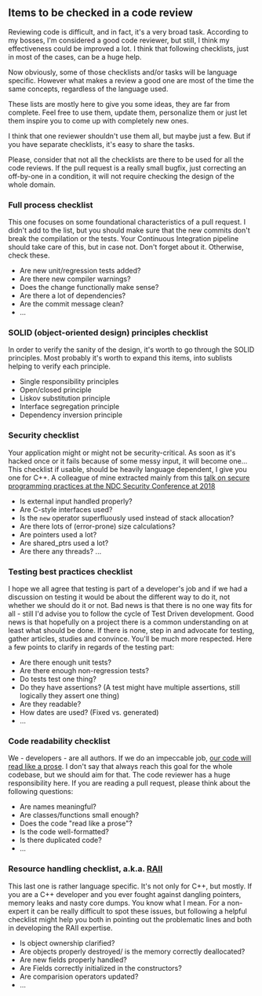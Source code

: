 ## Items to be checked in a code review

Reviewing code is difficult, and in fact, it's a very broad task. According to my bosses, I'm considered a good code reviewer, but still, I think my effectiveness could be improved a lot. I think that following checklists, just in most of the cases, can be a huge help.

Now obviously, some of those checklists and/or tasks will be language specific. However what makes a review a good one are most of the time the same concepts, regardless of the language used.

These lists are mostly here to give you some ideas, they are far from complete. Feel free to use them, update them, personalize them or just let them inspire you to come up with completely new ones.

I think that one reviewer shouldn't use them all, but maybe just a few. But if you have separate checklists, it's easy to share the tasks.

Please, consider that not all the checklists are there to be used for all the code reviews. If the pull request is a really small bugfix, just correcting an off-by-one in a condition, it will not require checking the design of the whole domain.

### Full process checklist

This one focuses on some foundational characteristics of a pull request. I didn't add to the list, but you should make sure that the new commits don't break the compilation or the tests. Your Continuous Integration pipeline should take care of this, but in case not. Don't forget about it. Otherwise, check these.

* Are new unit/regression tests added?
* Are there new compiler warnings?
* Does the change functionally make sense?
* Are there a lot of dependencies?
* Are the commit message clean?
* ...

### SOLID (object-oriented design) principles checklist
In order to verify the sanity of the design, it's worth to go through the SOLID principles. Most probably it's worth to expand this items, into sublists helping to verify each principle.

* Single responsibility principles
* Open/closed principle
* Liskov substitution principle
* Interface segregation principle
* Dependency inversion principle


### Security checklist
Your application might or might not be security-critical. As soon as it's hacked once or it fails because of some messy input, it will become one... This checklist if usable, should be heavily language dependent, I give you one for C++. A colleague of mine extracted mainly from this [talk on secure programming practices at the NDC Security Conference at 2018](https://www.youtube.com/watch?v=Jh0G_A7iRac)

* Is external input handled properly?
* Are C-style interfaces used?
* Is the `new` operator superfluously used instead of stack allocation?
* Are there lots of (error-prone) size calculations?
* Are pointers used a lot?
* Are shared_ptrs used a lot?
* Are there any threads?
...

### Testing best practices checklist
I hope we all agree that testing is part of a developer's job and if we had a discussion on testing it would be about the different way to do it, not whether we should do it or not. Bad news is that there is no one way fits for all - still I'd advise you to follow the cycle of Test Driven development. Good news is that hopefully on a project there is a common understanding on at least what should be done. If there is none, step in and advocate for testing, gather articles, studies and convince. You'll be much more respected.
Here a few points to clarify in regards of the testing part:

* Are there enough unit tests?
* Are there enough non-regression tests?
* Do tests test one thing?
* Do they have assertions? (A test might have multiple assertions, still logically they assert one thing)
* Are they readable?
* How dates are used? (Fixed vs. generated)
* ...

### Code readability checklist
We - developers - are all authors. If we do an impeccable job, [our code will read like a prose](). I don't say that always reach this goal for the whole codebase, but we should aim for that. The code reviewer has a huge responsibility here. If you are reading a pull request, please think about the following questions:

* Are names meaningful?
* Are classes/functions small enough?
* Does the code "read like a prose"?
* Is the code well-formatted?
* Is there duplicated code?
* ...

### Resource handling checklist, a.k.a. [RAII](https://en.wikipedia.org/wiki/Resource_acquisition_is_initialization)
This last one is rather language specific. It's not only for C++, but mostly. If you are a C++ developer and you ever fought against dangling pointers, memory leaks and nasty core dumps. You know what I mean. For a non-expert it can be really difficult to spot these issues, but following a helpful checklist  might help you both in pointing out the problematic lines and both in developing the RAII expertise.

* Is object ownership clarified?
* Are objects properly destroyed/ is the memory correctly deallocated?
* Are new fields properly handled?
* Are Fields correctly initialized in the constructors?
* Are comparision operators updated?
* ...
